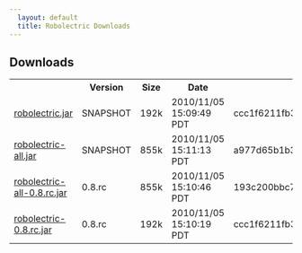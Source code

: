 ```yaml
---
  layout: default
  title: Robolectric Downloads
---
```


## Downloads

<table id="standalone-downloads">
<tr>
  <th></th>
  <th>Version</th>
  <th>Size</th>
  <th>Date</th>
  <th>SHA1</th>
</tr>
<!-- START_DOWNLOADS -->
<tr>
  <td class="link"><a href="downloads/robolectric.jar">robolectric.jar</a></td>
  <td class="version">SNAPSHOT</td>
  <td class="size">192k</td>
  <td class="date">2010/11/05 15:09:49 PDT</td>
  <td class="sha">ccc1f6211fb306a9330987b1472197a971bb51d5</td>
</tr>
<tr>
  <td class="link"><a href="downloads/robolectric-all.jar">robolectric-all.jar</a></td>
  <td class="version">SNAPSHOT</td>
  <td class="size">855k</td>
  <td class="date">2010/11/05 15:11:13 PDT</td>
  <td class="sha">a977d65b1b34312f42a6fb7f47dcf1d06e4259b1</td>
</tr>
<tr class="rc">
  <td class="link"><a href="downloads/robolectric-all-0.8.rc.jar">robolectric-all-0.8.rc.jar</a></td>
  <td class="version">0.8.rc</td>
  <td class="size">855k</td>
  <td class="date">2010/11/05 15:10:46 PDT</td>
  <td class="sha">193c200bbc72de6554d0340bd465a0049845bb66</td>
</tr>
<tr class="rc">
  <td class="link"><a href="downloads/robolectric-0.8.rc.jar">robolectric-0.8.rc.jar</a></td>
  <td class="version">0.8.rc</td>
  <td class="size">192k</td>
  <td class="date">2010/11/05 15:10:19 PDT</td>
  <td class="sha">ccc1f6211fb306a9330987b1472197a971bb51d5</td>
</tr>
<!-- END_DOWNLOADS -->
</table>